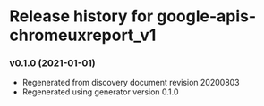 # Release history for google-apis-chromeuxreport_v1

### v0.1.0 (2021-01-01)

* Regenerated from discovery document revision 20200803
* Regenerated using generator version 0.1.0

